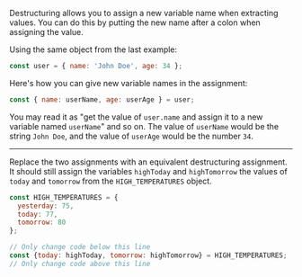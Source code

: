 Destructuring allows you to assign a new variable name when 
extracting values. You can do this by putting the new name after a colon
 when assigning the value.

Using the same object from the last example:

```jsx
const user = { name: 'John Doe', age: 34 };
```

Here's how you can give new variable names in the assignment:

```jsx
const { name: userName, age: userAge } = user;
```

You may read it as "get the value of `user.name` and assign it to a new variable named `userName`" and so on. The value of `userName` would be the string `John Doe`, and the value of `userAge` would be the number `34`.

---

Replace the two assignments with an equivalent destructuring assignment. It should still assign the variables `highToday` and `highTomorrow` the values of `today` and `tomorrow` from the `HIGH_TEMPERATURES` object.

```jsx
const HIGH_TEMPERATURES = {
  yesterday: 75,
  today: 77,
  tomorrow: 80
};

// Only change code below this line
const {today: highToday, tomorrow: highTomorrow} = HIGH_TEMPERATURES;
// Only change code above this line
```